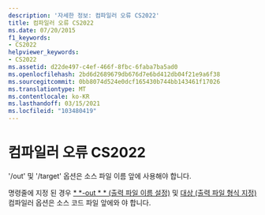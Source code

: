 ```yaml
---
description: '자세한 정보: 컴파일러 오류 CS2022'
title: 컴파일러 오류 CS2022
ms.date: 07/20/2015
f1_keywords:
- CS2022
helpviewer_keywords:
- CS2022
ms.assetid: d22de497-c4ef-466f-8fbc-6faba7ba5ad0
ms.openlocfilehash: 2bd6d2689679db676d7e6bd412db04f21e9a6f38
ms.sourcegitcommit: 0bb8074d524e0dcf165430b744bb143461f17026
ms.translationtype: MT
ms.contentlocale: ko-KR
ms.lasthandoff: 03/15/2021
ms.locfileid: "103480419"
---
```

# <a name="compiler-error-cs2022"></a>컴파일러 오류 CS2022

'/out' 및 '/target' 옵션은 소스 파일 이름 앞에 사용해야 합니다.  
  
 명령줄에 지정 된 경우 [* *-out * * (출력 파일 이름 설정)](../language-reference/compiler-options/output.md#outputassembly) 및 [대상 (출력 파일 형식 지정)](../language-reference/compiler-options/output.md#targettype) 컴파일러 옵션은 소스 코드 파일 앞에와 야 합니다.
